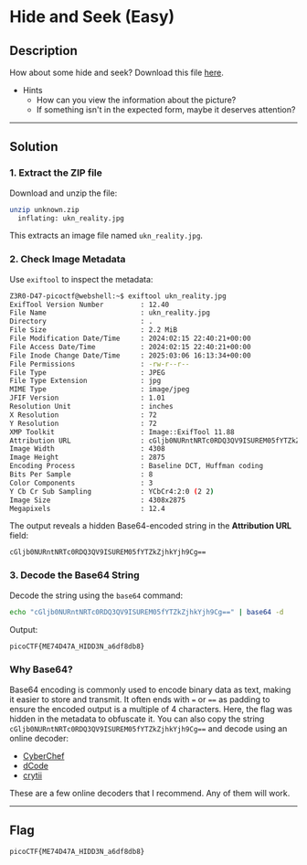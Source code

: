 # Hide and Seek (Easy)

## Description
How about some hide and seek?
Download this file [here](https://artifacts.picoctf.net/c_titan/6/unknown.zip).

- Hints
  - How can you view the information about the picture?
  - If something isn't in the expected form, maybe it deserves attention?
---

## Solution
### 1. Extract the ZIP file
Download and unzip the file:

```bash
unzip unknown.zip
  inflating: ukn_reality.jpg 
```

This extracts an image file named `ukn_reality.jpg`.

### 2. Check Image Metadata
Use `exiftool` to inspect the metadata:

```bash
Z3R0-D47-picoctf@webshell:~$ exiftool ukn_reality.jpg 
ExifTool Version Number         : 12.40
File Name                       : ukn_reality.jpg
Directory                       : .
File Size                       : 2.2 MiB
File Modification Date/Time     : 2024:02:15 22:40:21+00:00
File Access Date/Time           : 2024:02:15 22:40:21+00:00
File Inode Change Date/Time     : 2025:03:06 16:13:34+00:00
File Permissions                : -rw-r--r--
File Type                       : JPEG
File Type Extension             : jpg
MIME Type                       : image/jpeg
JFIF Version                    : 1.01
Resolution Unit                 : inches
X Resolution                    : 72
Y Resolution                    : 72
XMP Toolkit                     : Image::ExifTool 11.88
Attribution URL                 : cGljb0NURntNRTc0RDQ3QV9ISUREM05fYTZkZjhkYjh9Cg==
Image Width                     : 4308
Image Height                    : 2875
Encoding Process                : Baseline DCT, Huffman coding
Bits Per Sample                 : 8
Color Components                : 3
Y Cb Cr Sub Sampling            : YCbCr4:2:0 (2 2)
Image Size                      : 4308x2875
Megapixels                      : 12.4
```

The output reveals a hidden Base64-encoded string in the **Attribution URL** field:

```
cGljb0NURntNRTc0RDQ3QV9ISUREM05fYTZkZjhkYjh9Cg==
```

### 3. Decode the Base64 String
Decode the string using the `base64` command:

```bash
echo "cGljb0NURntNRTc0RDQ3QV9ISUREM05fYTZkZjhkYjh9Cg==" | base64 -d
```

Output:

```bash
picoCTF{ME74D47A_HIDD3N_a6df8db8}
```

### Why Base64?
Base64 encoding is commonly used to encode binary data as text, making it easier to store and transmit. It often ends with  `=` or `==` as padding to ensure the encoded output is a multiple of 4 characters. Here, the flag was hidden in the metadata to obfuscate it.
You can also copy the string `cGljb0NURntNRTc0RDQ3QV9ISUREM05fYTZkZjhkYjh9Cg==` and decode using an online decoder:
- [CyberChef](https://gchq.github.io/CyberChef/)
- [dCode](https://www.dcode.fr/rot-13-cipher)
- [crytii](https://cryptii.com/)
  
These are a few online decoders that I recommend. Any of them will work.

---

## Flag
```bash
picoCTF{ME74D47A_HIDD3N_a6df8db8}
```

